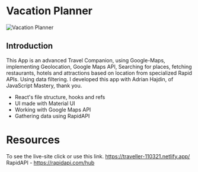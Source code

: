 # Vacation Planner

![Vacation Planner](https://i.ibb.co/W0PVhtM/vacation-planner-cover.jpg)

## Introduction
This App is an advanced Travel Companion,  using Google-Maps, implementing Geolocation, Google Maps API, Searching for places, fetching restaurants, hotels and attractions based on location from specialized Rapid APIs. Using data filtering.
I developed this app with Adrian Hajdin, of JavaScript Mastery, thank you.


- React's file structure, hooks and refs
- UI made with Material UI
- Working with Google Maps API
- Gathering data using RapidAPI

# Resources
To see the live-site click or use this link.  https://traveller-110321.netlify.app/
RapidAPI - https://rapidapi.com/hub
